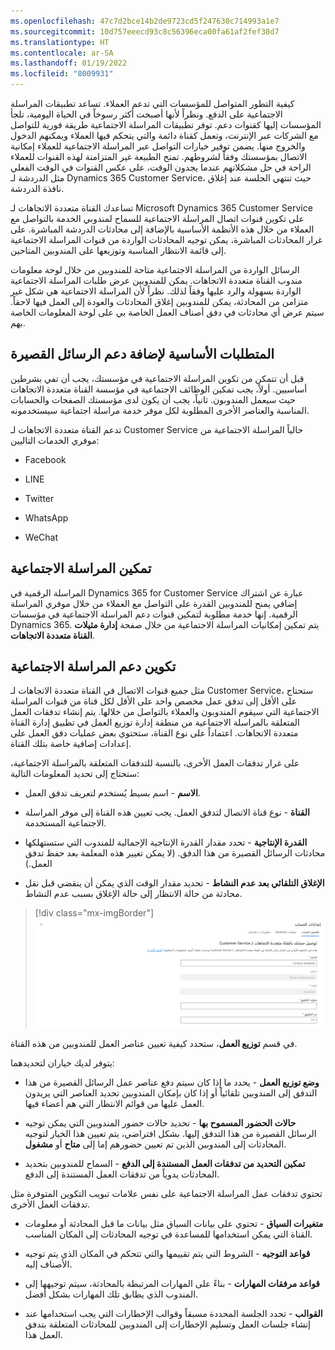 ```yaml
---
ms.openlocfilehash: 47c7d2bce14b2de9723cd5f247630c714993a1e7
ms.sourcegitcommit: 10d757eeecd93c8c56396eca00fa61af2fef38d7
ms.translationtype: HT
ms.contentlocale: ar-SA
ms.lasthandoff: 01/19/2022
ms.locfileid: "8009931"
---
```

كيفية التطور المتواصل للمؤسسات التي تدعم العملاء. تساعد تطبيقات المراسلة الاجتماعية على الدفع. ونظراً لأنها أصبحت أكثر رسوخاً في الحياة اليومية، تلجأ المؤسسات إليها كقنوات دعم. توفر تطبيقات المراسلة الاجتماعية طريقة فورية للتواصل مع الشركات عبر الإنترنت، وتعمل كقناة دائمة والتي يتحكم فيها العملاء ويمكنهم الدخول والخروج منها. يضمن توفير خيارات التواصل عبر المراسلة الاجتماعية للعملاء إمكانية الاتصال بمؤسستك وفقاً لشروطهم. تمنح الطبيعة غير المتزامنة لهذه القنوات للعملاء الراحة في حل مشكلاتهم عندما يجدون الوقت، على عكس القنوات في الوقت الفعلي مثل الدردشة لـ Dynamics 365 Customer Service، حيث تنتهي الجلسة عند إغلاق نافذة الدردشة. 

تساعدك القناة متعددة الاتجاهات لـ Microsoft Dynamics ‏365 Customer Service على تكوين قنوات اتصال المراسلة الاجتماعية للسماح لمندوبي الخدمة بالتواصل مع العملاء من خلال هذه الأنظمة الأساسية بالإضافة إلى محادثات الدردشة المباشرة. على غرار المحادثات المباشرة، يمكن توجيه المحادثات الواردة من قنوات المراسلة الاجتماعية إلى قائمة الانتظار المناسبة وتوزيعها على المندوبين المتاحين.

الرسائل الواردة من المراسلة الاجتماعية متاحة للمندوبين من خلال لوحة معلومات مندوب القناة متعددة الاتجاهات. يمكن للمندوبين عرض طلبات المراسلة الاجتماعية الواردة بسهولة والرد عليها وفقاً لذلك. نظراً لأن المراسلة الاجتماعية هي شكل غير متزامن من المحادثة، يمكن للمندوبين إغلاق المحادثات والعودة إلى العمل فيها لاحقاً. سيتم عرض أي محادثات في دفق أصناف العمل الخاصة بي على لوحة المعلومات الخاصة بهم.  

## <a name="prerequisites-for-adding-sms-support"></a>المتطلبات الأساسية لإضافة دعم الرسائل القصيرة

قبل أن تتمكن من تكوين المراسلة الاجتماعية في مؤسستك، يجب أن تفي بشرطين أساسيين. أولاً، يجب تمكين الوظائف الاجتماعية في مؤسسة القناة متعددة الاتجاهات حيث سيعمل المندوبون. ثانياً، يجب أن يكون لدى مؤسستك الصفحات والحسابات المناسبة والعناصر الأخرى المطلوبة لكل موفر خدمة مراسلة اجتماعية سيستخدمونه.    

تدعم القناة متعددة الاتجاهات لـ Customer Service حالياً المراسلة الاجتماعية من موفري الخدمات التاليين: 

- Facebook

- LINE

- Twitter

- WhatsApp

- WeChat

## <a name="enable-social-messaging"></a>تمكين المراسلة الاجتماعية

المراسلة الرقمية في Dynamics 365 for Customer Service عبارة عن اشتراك إضافي يمنح للمندوبين القدرة على التواصل مع العملاء من خلال موفري المراسلة الرقمية. إنها خدمة مطلوبة لتمكين قنوات دعم المراسلة الاجتماعية في مؤسسات Dynamics 365. يتم تمكين إمكانيات المراسلة الاجتماعية من خلال صفحة **إدارة مثيلات القناة متعددة الاتجاهات**.  

## <a name="configure-social-messaging-support"></a>تكوين دعم المراسلة الاجتماعية

مثل جميع قنوات الاتصال في القناة متعددة الاتجاهات لـ Customer Service، ستحتاج على الأقل إلى تدفق عمل مخصص واحد على الأقل لكل قناة من قنوات المراسلة الاجتماعية التي سيقوم المندوبون والعملاء بالتواصل من خلالها. يتم إنشاء تدفقات العمل المتعلقة بالمراسلة الاجتماعية من منطقة إدارة توزيع العمل في تطبيق إدارة القناة متعددة الاتجاهات. اعتماداً على نوع القناة، ستحتوي بعض عمليات دفق العمل على إعدادات إضافية خاصة بتلك القناة.    

على غرار تدفقات العمل الأخرى، بالنسبة للتدفقات المتعلقة بالمراسلة الاجتماعية، ستحتاج إلى تحديد المعلومات التالية:

- **الاسم** - اسم بسيط يُستخدم لتعريف تدفق العمل.

- **القناة** - نوع قناة الاتصال لتدفق العمل. يجب تعيين هذه القناة إلى موفر المراسلة الاجتماعية المستخدمة.

- **القدرة الإنتاجية** - تحدد مقدار القدرة الإنتاجية الإجمالية للمندوب التي ستستهلكها محادثات الرسائل القصيرة من هذا الدفق. (لا يمكن تغيير هذه المعلمة بعد حفظ تدفق العمل.)

- **الإغلاق التلقائي بعد عدم النشاط** - تحديد مقدار الوقت الذي يمكن أن ينقضي قبل نقل محادثة من حالة الانتظار إلى حالة الإغلاق بسبب عدم النشاط.

> [!div class="mx-imgBorder"]
> [![يتم إنشاء لقطة شاشة لوصف منشور على وسائل التواصل الاجتماعي تلقائياً.](../media/02-01.png)](../media/02-01.png#lightbox)

في قسم **توزيع العمل**، ستحدد كيفية تعيين عناصر العمل للمندوبين من هذه القناة.

يتوفر لديك خياران لتحديدهما:

- **وضع توزيع العمل** - يحدد ما إذا كان سيتم دفع عناصر عمل الرسائل القصيرة من هذا التدفق إلى المندوبين تلقائياً أو إذا كان بإمكان المندوبين تحديد العناصر التي يريدون العمل عليها من قوائم الانتظار التي هم أعضاء فيها.  

- **حالات الحضور المسموح بها** - تحديد حالات حضور المندوبين التي يمكن توجيه الرسائل القصيرة من هذا التدفق إليها. بشكل افتراضي، يتم تعيين هذا الخيار لتوجيه المحادثات إلى المندوبين الذين تم تعيين حضورهم إما إلى **متاح** أو **مشغول**. 

- **تمكين التحديد من تدفقات العمل المستندة إلى الدفع** - السماح للمندوبين بتحديد المحادثات يدوياً من تدفقات العمل المستندة إلى الدفع.

تحتوي تدفقات عمل المراسلة الاجتماعية على نفس علامات تبويب التكوين المتوفرة مثل تدفقات العمل الأخرى.  

- **متغيرات السياق** - تحتوي على بيانات السياق مثل بيانات ما قبل المحادثة أو معلومات القناة التي يمكن استخدامها للمساعدة في توجيه المحادثات إلى المكان المناسب.

- **قواعد التوجيه** - الشروط التي يتم تقييمها والتي تتحكم في المكان الذي يتم توجيه الأصناف إليه.  

- **قواعد مرفقات المهارات‬** - بناءً على المهارات المرتبطة بالمحادثة، سيتم توجيهها إلى المندوب الذي يطابق تلك المهارات بشكل أفضل.

- **القوالب** - تحدد الجلسة المحددة مسبقاً وقوالب الإخطارات التي يجب استخدامها عند إنشاء جلسات العمل وتسليم الإخطارات إلى المندوبين للمحادثات المتعلقة بتدفق العمل هذا.   
